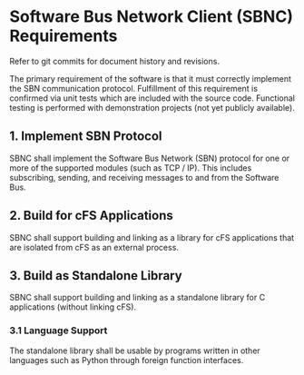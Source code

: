 # Software Bus Network Client (SBNC) Requirements

Refer to git commits for document history and revisions.

The primary requirement of the software is that it must correctly implement the SBN communication protocol.
Fulfillment of this requirement is confirmed via unit tests which are included with the source code.
Functional testing is performed with demonstration projects (not yet publicly available).

## 1. Implement SBN Protocol

SBNC shall implement the Software Bus Network (SBN) protocol for one or more of the supported modules (such as TCP / IP).
This includes subscribing, sending, and receiving messages to and from the Software Bus.

## 2. Build for cFS Applications 

SBNC shall support building and linking as a library for cFS applications that are isolated from cFS as an external process.

## 3. Build as Standalone Library

SBNC shall support building and linking as a standalone library for C applications (without linking cFS).

### 3.1 Language Support

The standalone library shall be usable by programs written in other languages such as Python through foreign function interfaces.
